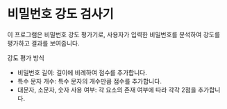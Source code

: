 # 비밀번호 강도 검사기

이 프로그램은 비밀번호 강도 평가기로, 사용자가 입력한 비밀번호를 분석하여 강도를 평가하고 결과를 보여줍니다.<br>

강도 평가 방식<br>
* 비밀번호 길이: 길이에 비례하여 점수를 추가합니다.<br>
* 특수 문자 개수: 특수 문자의 개수만큼 점수를 추가합니다.<br>
* 대문자, 소문자, 숫자 사용 여부: 각 요소의 존재 여부에 따라 각각 2점을 추가합니다.
